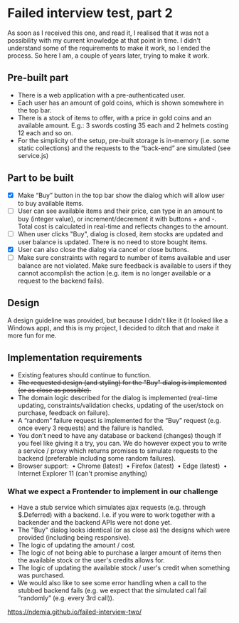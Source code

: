 # Failed interview test, part 2
As soon as I received this one, and read it, I realised that it was not a possibility with my current knowledge at that point in time. I didn't understand some of the requirements to make it work, so I ended the process. So here I am, a couple of years later, trying to make it work.

## Pre-built part ##
* There is a web application with a pre-authenticated user.
* Each user has an amount of gold coins, which is shown somewhere in the top bar.
* There is a stock of items to offer, with a price in gold coins and an available amount. E.g.: 3 swords costing 35 each and 2 helmets costing 12 each and so on.
* For the simplicity of the setup, pre-built storage is in-memory (i.e. some static collections) and the requests to the “back-end” are simulated (see service.js)

## Part to be built ##
- [x] Make “Buy” button in the top bar show the dialog which will allow user to buy available items. 
- [ ] User can see available items and their price, can type in an amount to buy (integer value), or increment/decrement it with buttons + and -. Total cost is calculated in real-time and reflects changes to the amount.
- [ ] When user clicks "Buy", dialog is closed, item stocks are updated and user balance is updated. There is no need to store bought items.
- [x] User can also close the dialog via cancel or close buttons.
- [ ] Make sure constraints with regard to number of items available and user balance are not violated. Make sure feedback is available to users if they cannot accomplish the action (e.g. item is no longer available or a request to the backend fails). 

## Design ##
A design guideline was provided, but because I didn't like it (it looked like a Windows app), and this is my project, I decided to ditch that and make it more fun for me.

## Implementation requirements ##
* Existing features should continue to function.
* ~~The requested design (and styling) for the "Buy" dialog is implemented (or as close as possible).~~
* The domain logic described for the dialog is implemented (real-time updating, constraints/validation checks, updating of the user/stock on purchase, feedback on failure).
* A “random” failure request is implemented for the “Buy” request (e.g. once every 3 requests) and the failure is handled.
* You don’t need to have any database or backend (changes) though If you feel like giving it a try, you can. We do however expect you to write a service / proxy which returns promises to simulate requests to the backend (preferable including some random failures).
* Browser support: 
    • Chrome (latest) 
    • Firefox (latest) 
    • Edge (latest) 
    • Internet Explorer 11 (can't promise anything)
    
### What we expect a Frontender to implement in our challenge ###
* Have a stub service which simulates ajax requests (e.g. through $.Deferred) with a backend. I.e. if you were to work together with a backender and the backend APIs were not done yet.
* The "Buy" dialog looks identical (or as close as) the designs which were provided (including being responsive).
* The logic of updating the amount / cost.
* The logic of not being able to purchase a larger amount of items then the available stock or the user's credits allows for.
* The logic of updating the available stock / user's credit when something was purchased.
* We would also like to see some error handling when a call to the stubbed backend fails (e.g. we expect that the simulated call fail “randomly” (e.g. every 3rd call)).

https://ndemia.github.io/failed-interview-two/
